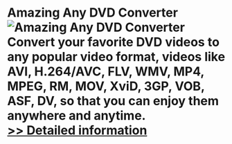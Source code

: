 # Amazing Any DVD Converter<br />![Amazing Any DVD Converter](https://mycommerce.akamaized.net/api/pimages/P300859080/BIG/300859080.PNG)<br />Convert your favorite DVD videos to any popular video format, videos like AVI, H.264/AVC, FLV, WMV, MP4, MPEG, RM, MOV, XviD, 3GP, VOB, ASF, DV, so that you can enjoy them anywhere and anytime.<br />[>> Detailed information](https://secure.shareit.com/shareit/product.html?productid=300859080&affiliateid=200057808)